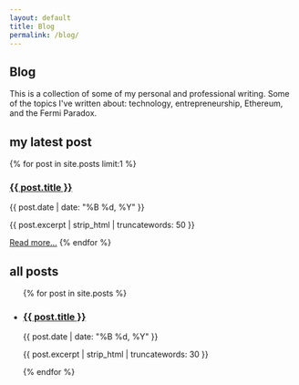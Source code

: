 ```yaml
---
layout: default
title: Blog
permalink: /blog/
---
```


<h2>Blog</h2>

<div class="page-intro">
  <p>This is a collection of some of my personal and professional writing. Some of the topics I've written about: technology, entrepreneurship, Ethereum, and the Fermi Paradox.</p>
</div>

<h2>my latest post</h2>
<div class="featured-post">
  {% for post in site.posts limit:1 %}
    <h3><a href="{{ post.url | relative_url }}">{{ post.title }}</a></h3>
    <p class="post-meta">{{ post.date | date: "%B %d, %Y" }}</p>
    <p>{{ post.excerpt | strip_html | truncatewords: 50 }}</p>
    <a href="{{ post.url | relative_url }}">Read more...</a>
  {% endfor %}
</div>

<h2>all posts</h2>
<ul class="post-list">
  {% for post in site.posts %}
    <li>
      <h3><a href="{{ post.url | relative_url }}">{{ post.title }}</a></h3>
      <p class="post-meta">{{ post.date | date: "%B %d, %Y" }}</p>
      <p>{{ post.excerpt | strip_html | truncatewords: 30 }}</p>
    </li>
  {% endfor %}
</ul>